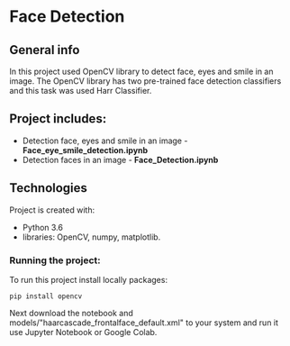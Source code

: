 # Face Detection 

## General info
In this project used OpenCV library to detect face, eyes and smile in an image.
The OpenCV library has two pre-trained face detection classifiers and this task was used Harr Classifier.

## Project includes:
* Detection face, eyes and smile in an image - **Face_eye_smile_detection.ipynb**
* Detection faces in an image - **Face_Detection.ipynb**

## Technologies
Project is created with:

* Python 3.6
* libraries: OpenCV, numpy, matplotlib.

### Running the project:
To run this project install locally packages:
```
pip install opencv
```

Next download the notebook and models/"haarcascade_frontalface_default.xml" to your system and run it use Jupyter Notebook or Google Colab.
